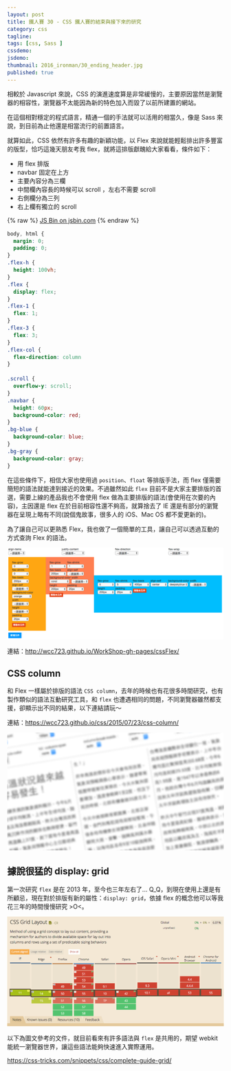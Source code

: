 ```yaml
---
layout: post
title: 鐵人賽 30 - CSS 鐵人賽的結束與接下來的研究
category: css
tagline:
tags: [css, Sass ]
cssdemo:
jsdemo:
thumbnail: 2016_ironman/30_ending_header.jpg
published: true
---
```


相較於 Javascript 來說，CSS 的演進速度算是非常緩慢的，主要原因當然是瀏覽器的相容性，瀏覽器不太能因為新的特色加入而毀了以前所建置的網站。

在這個相對穩定的程式語言，精通一個的手法就可以活用的相當久，像是 Sass 來說，到目前為止他還是相當流行的前置語言。

<!-- more -->

就算如此，CSS 依然有許多有趣的新穎功能，以 Flex 來說就能輕鬆排出許多豐富的版型，恰巧這幾天朋友考我 flex，就將這排版獻醜給大家看看，條件如下：

- 用 flex 排版
- navbar 固定在上方
- 主要內容分為三欄
- 中間欄內容長的時候可以 scroll ，左右不需要 scroll
- 右側欄分為三列
- 右上欄有獨立的 scroll

{% raw %}
<a class="jsbin-embed" href="http://jsbin.com/beniledina/1/embed?output">JS Bin on jsbin.com</a><script src="http://static.jsbin.com/js/embed.min.js?3.40.2"></script>
{% endraw %}

```css
body, html {
  margin: 0;
  padding: 0;
}
.flex-h {
  height: 100vh;
}
.flex {
  display: flex;
}
.flex-1 {
  flex: 1;
}
.flex-3 {
  flex: 3;
}
.flex-col {
  flex-direction: column
}

.scroll {
  overflow-y: scroll;
}
.navbar {
  height: 60px;
  background-color: red;
}
.bg-blue {
  background-color: blue;
}
.bg-gray {
  background-color: gray;
}
```

在這些條件下，相信大家也使用過 `position`、`float` 等排版手法，而 flex 僅需要簡短的語法就能達到接近的效果。不過雖然如此 `flex` 目前不是大家主要排版的首選，需要上線的產品我也不會使用 flex 做為主要排版的語法(會使用在次要的內容)，主因還是 flex 在於目前相容性還不夠高，就算捨去了 IE 還是有部分的瀏覽器在呈現上略有不同(說個鬼故事，很多人的 iOS、Mac OS 都不愛更新的)。

為了讓自己可以更熟悉 Flex，我也做了一個簡單的工具，讓自己可以透過互動的方式查詢 Flex 的語法。

![](/images/2016_ironman/30_ending_02.png)

連結：http://wcc723.github.io/WorkShop-gh-pages/cssFlex/

## CSS column

和 Flex 一樣屬於排版的語法 `CSS column`，去年的時候也有花很多時間研究，也有製作類似的語法互動研究工具，和 `flex` 也遭遇相同的問題，不同瀏覽器雖然都支援，卻顯示出不同的結果，以下連結請玩～

連結：https://wcc723.github.io/css/2015/07/23/css-column/

![](/images/2015-07-23_screen_shot.jpg)

## 據說很猛的 display: grid

第一次研究 `flex` 是在 2013 年，至今也三年左右了... Q_Q，到現在使用上還是有所顧忌，現在對於排版有新的屬性：`display: grid`，依據 flex 的概念他可以等我花三年的時間慢慢研究 >O<。

![](/images/2016_ironman/30_ending_01.png)

以下為圖文參考的文件，就目前看來有許多語法與 `flex` 是共用的，期望 webkit 能統一瀏覽器世界，讓這些語法能夠快速進入實際運用。

https://css-tricks.com/snippets/css/complete-guide-grid/
